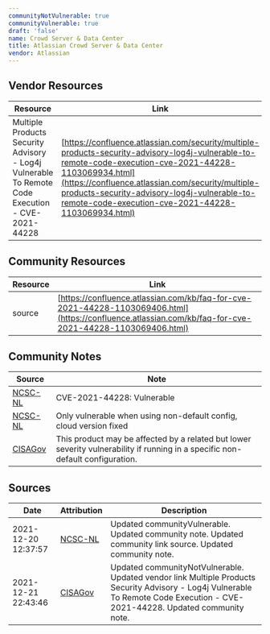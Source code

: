 ```yaml
---
communityNotVulnerable: true
communityVulnerable: true
draft: 'false'
name: Crowd Server & Data Center
title: Atlassian Crowd Server & Data Center
vendor: Atlassian
---
```


## Vendor Resources
| Resource | Link |
| --- | --- |
| Multiple Products Security Advisory - Log4j Vulnerable To Remote Code Execution - CVE-2021-44228 | [https://confluence.atlassian.com/security/multiple-products-security-advisory-log4j-vulnerable-to-remote-code-execution-cve-2021-44228-1103069934.html](https://confluence.atlassian.com/security/multiple-products-security-advisory-log4j-vulnerable-to-remote-code-execution-cve-2021-44228-1103069934.html) |

## Community Resources
| Resource | Link |
| --- | --- |
| source | [https://confluence.atlassian.com/kb/faq-for-cve-2021-44228-1103069406.html](https://confluence.atlassian.com/kb/faq-for-cve-2021-44228-1103069406.html) |

## Community Notes
| Source | Note |
| --- | --- |
| [NCSC-NL](https://github.com/NCSC-NL/log4shell/blob/main/software/README.md) | CVE-2021-44228: Vulnerable </ul> |
| [NCSC-NL](https://github.com/NCSC-NL/log4shell/blob/main/software/README.md) | Only vulnerable when using non-default config, cloud version fixed |
| [CISAGov](https://raw.githubusercontent.com/cisagov/log4j-affected-db/develop/README.md) | This product may be affected by a related but lower severity vulnerability if running in a specific non-default configuration. |

## Sources
| Date | Attribution | Description |
| --- | --- | --- |
| 2021-12-20 12:37:57 | [NCSC-NL](https://github.com/NCSC-NL/log4shell/blob/main/software/README.md) | Updated communityVulnerable. Updated community note. Updated community link source. Updated community note.  |
| 2021-12-21 22:43:46 | [CISAGov](https://raw.githubusercontent.com/cisagov/log4j-affected-db/develop/README.md) | Updated communityNotVulnerable. Updated vendor link Multiple Products Security Advisory - Log4j Vulnerable To Remote Code Execution - CVE-2021-44228. Updated community note.  |
